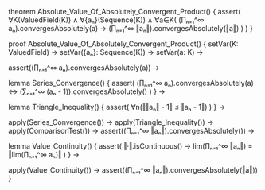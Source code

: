 theorem Absolute_Value_Of_Absolutely_Convergent_Product() {
  assert(
    ∀K(ValuedField(K)) ∧
    ∀{aₙ}(Sequence(K)) ∧
    ∀a∈K(
      (∏ₙ₌₁^∞ aₙ).convergesAbsolutely(a) →
      (∏ₙ₌₁^∞ ‖aₙ‖).convergesAbsolutely(‖a‖)
    )
  )
}

proof Absolute_Value_Of_Absolutely_Convergent_Product() {
  setVar(K: ValuedField) →
  setVar({aₙ}: Sequence(K)) →
  setVar(a: K) →
  
  assert((∏ₙ₌₁^∞ aₙ).convergesAbsolutely(a)) →
  
  lemma Series_Convergence() {
    assert(
      (∏ₙ₌₁^∞ aₙ).convergesAbsolutely(a) ↔
      (∑ₙ₌₁^∞ (aₙ - 1)).convergesAbsolutely()
    )
  } →

  lemma Triangle_Inequality() {
    assert(
      ∀n(‖‖aₙ‖ - 1‖ ≤ ‖aₙ - 1‖)
    )
  } →

  apply(Series_Convergence()) →
  apply(Triangle_Inequality()) →
  apply(ComparisonTest()) →
  assert((∏ₙ₌₁^∞ ‖aₙ‖).convergesAbsolutely()) →
  
  lemma Value_Continuity() {
    assert(
      ‖·‖.isContinuous() →
      lim(∏ₙ₌₁^∞ ‖aₙ‖) = ‖lim(∏ₙ₌₁^∞ aₙ)‖
    )
  } →
  
  apply(Value_Continuity()) →
  assert((∏ₙ₌₁^∞ ‖aₙ‖).convergesAbsolutely(‖a‖))
}
